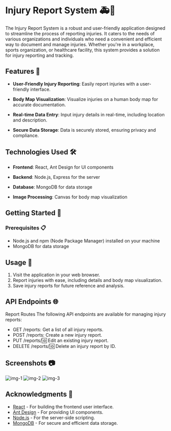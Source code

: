# Injury Report System 🚑💼

The Injury Report System is a robust and user-friendly application designed to streamline the process of reporting injuries. It caters to the needs of various organizations and individuals who need a convenient and efficient way to document and manage injuries. Whether you're in a workplace, sports organization, or healthcare facility, this system provides a solution for injury reporting and tracking.

## Features 🚀

- **User-Friendly Injury Reporting**: Easily report injuries with a user-friendly interface.

- **Body Map Visualization**: Visualize injuries on a human body map for accurate documentation.

- **Real-time Data Entry**: Input injury details in real-time, including location and description.

- **Secure Data Storage**: Data is securely stored, ensuring privacy and compliance.

## Technologies Used 🛠️

- **Frontend**: React, Ant Design for UI components

- **Backend**: Node.js, Express for the server

- **Database**: MongoDB for data storage

- **Image Processing**: Canvas for body map visualization

## Getting Started 🏁

### Prerequisites 📋

- Node.js and npm (Node Package Manager) installed on your machine
- MongoDB for data storage


## Usage 📝

1. Visit the application in your web browser.
2. Report injuries with ease, including details and body map visualization.
3. Save injury reports for future reference and analysis.

## API Endpoints 🌐
Report Routes
The following API endpoints are available for managing injury reports:

- GET /reports: Get a list of all injury reports.
- POST /reports: Create a new injury report.
- PUT /reports/:id: Edit an existing injury report.
- DELETE /reports/:id: Delete an injury report by ID.

## Screenshots 📷

![img-1](https://github.com/Abhii-07/injury-report-app-nextjs/assets/97459166/4f3a0d7d-ba59-4aa0-b130-7df818246d4b)
![img-2](https://github.com/Abhii-07/injury-report-app-nextjs/assets/97459166/61a59da2-5dcb-4c0e-bcd1-7d0ceef1c9c9)
![img-3](https://github.com/Abhii-07/injury-report-app-nextjs/assets/97459166/111ebbbf-8db0-45ea-b19b-3031a9252eef)


## Acknowledgments 🙏

- [React](https://reactjs.org/) - For building the frontend user interface.
- [Ant Design](https://ant.design/) - For providing UI components.
- [Node.js](https://nodejs.org/) - For the server-side scripting.
- [MongoDB](https://www.mongodb.com/) - For secure and efficient data storage.